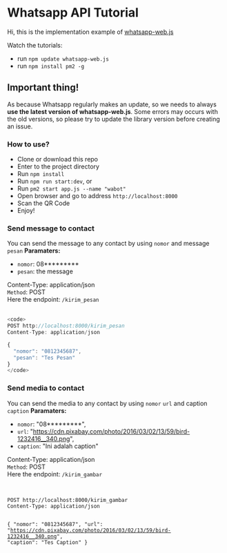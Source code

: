 # Whatsapp API Tutorial

Hi, this is the implementation example of <a href="https://github.com/pedroslopez/whatsapp-web.js">whatsapp-web.js</a>

Watch the tutorials:

- run `npm update whatsapp-web.js`
- run `npm install pm2 -g`

## Important thing!

As because Whatsapp regularly makes an update, so we needs to always **use the latest version of whatsapp-web.js**. Some errors may occurs with the old versions, so please try to update the library version before creating an issue.

### How to use?

- Clone or download this repo
- Enter to the project directory
- Run `npm install`
- Run `npm run start:dev`, or
- Run `pm2 start app.js --name "wabot"`
- Open browser and go to address `http://localhost:8000`
- Scan the QR Code
- Enjoy!

### Send message to contact

You can send the message to any contact by using `nomor` and message `pesan`
**Paramaters:**

- `nomor`: 08*********
- `pesan`: the message

Content-Type: application/json <br>
`Method`: POST <br>
Here the endpoint: `/kirim_pesan` <br> <br>

``` js
<code>
POST http://localhost:8000/kirim_pesan
Content-Type: application/json

{
  "nomor": "0812345687",
  "pesan": "Tes Pesan"
}
</code>
```
### Send media to contact

You can send the media to any contact by using `nomor` `url` and caption `caption`
**Paramaters:**

- `nomor`: "08*********",
- `url`: "https://cdn.pixabay.com/photo/2016/03/02/13/59/bird-1232416__340.png",
- `caption`: "Ini adalah caption"

Content-Type: application/json <br>
`Method`: POST <br>
Here the endpoint: `/kirim_gambar` <br> <br>

<code>
POST http://localhost:8000/kirim_gambar
Content-Type: application/json

{
  "nomor": "0812345687",
  "url": "https://cdn.pixabay.com/photo/2016/03/02/13/59/bird-1232416__340.png",
  "caption": "Tes Caption"
}
</code>

